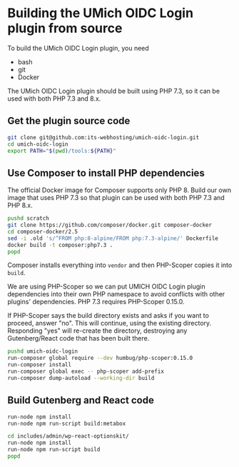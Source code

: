 
# Building the UMich OIDC Login plugin from source

To build the UMich OIDC Login plugin, you need
* bash
* git
* Docker

The UMich OIDC Login plugin should be built using PHP 7.3, so it can be used with both PHP 7.3 and 8.x.

## Get the plugin source code

```bash
git clone git@github.com:its-webhosting/umich-oidc-login.git
cd umich-oidc-login
export PATH="$(pwd)/tools:${PATH}"
```

## Use Composer to install PHP dependencies

The official Docker image for Composer supports only PHP 8.  Build our own image that uses PHP 7.3 so that plugin can be used with both PHP 7.3 and PHP 8.x.

```bash
pushd scratch
git clone https://github.com/composer/docker.git composer-docker
cd composer-docker/2.5
sed -i .old 's/^FROM php:8-alpine/FROM php:7.3-alpine/' Dockerfile
docker build -t composer:php7.3 .
popd
```

Composer installs everything into `vendor` and then PHP-Scoper copies it into `build`.

We are using PHP-Scoper so we can put UMICH OIDC Login plugin dependencies into their own PHP namespace to avoid conflicts with other plugins' dependencies.  PHP 7.3 requires PHP-Scoper 0.15.0.

If PHP-Scoper says the build directory exists and asks if you want to proceed, answer "no".  This will continue, using the existing directory.  Responding "yes" will re-create the directory, destroying any Gutenberg/React code that has been built there.

```bash
pushd umich-oidc-login
run-composer global require --dev humbug/php-scoper:0.15.0
run-composer install
run-composer global exec -- php-scoper add-prefix
run-composer dump-autoload --working-dir build
```

## Build Gutenberg and React code

```bash
run-node npm install
run-node npm run-script build:metabox

cd includes/admin/wp-react-optionskit/
run-node npm install
run-node npm run-script build
popd
```

